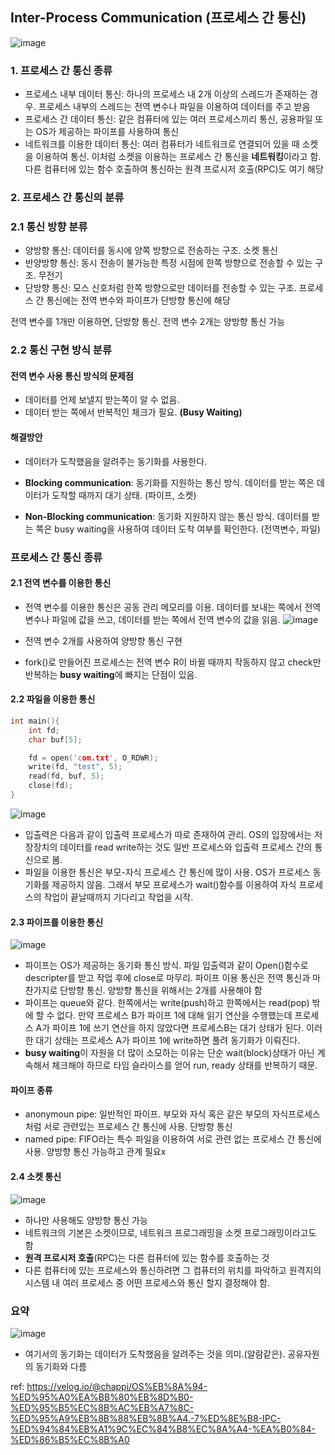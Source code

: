 ## Inter-Process Communication (프로세스 간 통신)

![image](https://github.com/LeeHyogon/cs-/assets/45483116/44b16b3d-801b-403b-873c-f3725bb84470)


### 1. 프로세스 간 통신 종류

- 프로세스 내부 데이터 통신: 하나의 프로세스 내 2개 이상의 스레드가 존재하는 경우. 프로세스 내부의 스레드는 전역 변수나 파일을 이용하여 데이터를 주고 받음
- 프로세스 간 데이터 통신: 같은 컴퓨터에 있는 여러 프로세스끼리 통신, 공용파일 또는 OS가 제공하는 파이프를 사용하여 통신
- 네트워크를 이용한 데이터 통신: 여러 컴퓨터가 네트워크로 연결되어 있을 때 소켓을 이용하여 통신. 이처럼 소켓을 이용하는 프로세스 간 통신을 **네트워킹**이라고 함. 다른 컴퓨터에 있는 함수 호출하여 통신하는 원격 프로시저 호출(RPC)도 여기 해당


### 2. 프로세스 간 통신의 분류


### 2.1 통신 방향 분류
- 양방향 통신: 데이터를 동시에 양쪽 방향으로 전송하는 구조. 소켓 통신
- 반양방향 통신: 동시 전송이 불가능한 특정 시점에 한쪽 방향으로 전송할 수 있는 구조. 무전기
- 단방향 통신: 모스 신호처럼 한쪽 방향으로만 데이터를 전송할 수 있는 구조. 프로세스 간 통신에는 전역 변수와 파이프가 단방향 통신에 해당

전역 변수를 1개만 이용하면, 단방향 통신. 전역 변수 2개는 양방향 통신 가능

### 2.2 통신 구현 방식 분류

#### 전역 변수 사용 통신 방식의 문제점
- 데이터를 언제 보낼지 받는쪽이 알 수 없음.
- 데이터 받는 쪽에서 반복적인 체크가 필요. **(Busy Waiting)**
#### 해결방안
- 데이터가 도착했음을 알려주는 동기화를 사용한다.

- **Blocking communication**: 동기화를 지원하는 통신 방식. 데이터를 받는 쪽은 데이터가 도착할 때까지 대기 상태. (파이프, 소켓)
- **Non-Blocking communication**: 동기화 지원하지 않는 통신 방식. 데이터를 받는 쪽은 busy waiting을 사용하여 데이터 도착 여부를 확인한다. (전역변수, 파일)

### 프로세스 간 통신 종류

#### 2.1 전역 변수를 이용한 통신

- 전역 변수를 이용한 통신은 공동 관리 메모리를 이용. 데이터를 보내는 쪽에서 전역 변수나 파일에 값을 쓰고, 데이터를 받는 쪽에서 전역 변수의 값을 읽음.
![image](https://github.com/LeeHyogon/cs-/assets/45483116/1b51d78c-cff0-482e-a197-0a6798d8fe68)

- 전역 변수 2개를 사용하여 양방향 통신 구현
- fork()로 만들어진 프로세스는 전역 변수 R이 바뀔 때까지 작동하지 않고 check만 반복하는 **busy waiting**에 빠지는 단점이 있음.

#### 2.2 파일을 이용한 통신

``` c++
int main(){
    int fd;
    char buf[5];

    fd = open('com.txt', O_RDWR);
    write(fd, "test", 5);
    read(fd, buf, 5);
    close(fd);
}
```
![image](https://github.com/LeeHyogon/cs-/assets/45483116/d443140a-8284-4932-8f5a-bd06d20c2b61)

- 입출력은 다음과 같이 입출력 프로세스가 따로 존재하여 관리. OS의 입장에서는 저장장치의 데이터를 read write하는 것도 일반 프로세스와 입출력 프로세스 간의 통신으로 봄.
- 파일을 이용한 통신은 부모-자식 프로세스 간 통신에 많이 사용. OS가 프로세스 동기화를 제공하지 않음. 그래서 부모 프로세스가 wait()함수를 이용하여 자식 프로세스의 작업이 끝날때까지 기다리고 작업을 시작.

#### 2.3 파이프를 이용한 통신
![image](https://github.com/LeeHyogon/cs-/assets/45483116/8ff0cf39-eda1-4fc4-bca8-1abdc2cb72d7)

- 파이프는 OS가 제공하는 동기화 통신 방식. 파일 입출력과 같이 Open()함수로 descripter를 받고 작업 후에 close로 마무리. 파이프 이용 통신은 전역 통신과 마찬가지로 단방향 통신. 양방향 통신을 위해서는 2개를 사용해야 함
- 파이프는 queue와 같다. 한쪽에서는 write(push)하고 한쪽에서는 read(pop) 밖에 할 수 없다. 만약 프로세스 B가 파이프 1에 대해 읽기 연산을 수행했는데 프로세스 A가 파이프 1에 쓰기 연산을 하지 않았다면 프로세스B는 대기 상태가 된다. 이러한 대기 상태는 프로세스 A가 파이프 1에 write하면 풀려 동기화가 이뤄진다.
- **busy waiting**이 자원을 더 많이 소모하는 이유는 단순 wait(block)상태가 아닌 계속해서 체크해야 하므로 타임 슬라이스를 얻어 run, ready 상태를 반복하기 때문.

#### 파이프 종류
- anonymoun pipe: 일반적인 파이프. 부모와 자식 혹은 같은 부모의 자식프로세스처럼 서로 관련있는 프로세스 간 통신에 사용. 단방향 통신
- named pipe: FIFO라는 특수 파일을 이용하여 서로 관련 없는 프로세스 간 통신에 사용. 양방향 통신 가능하고 관계 필요x
  

#### 2.4 소켓 통신
![image](https://github.com/LeeHyogon/cs-/assets/45483116/3b5e7e22-fd24-4ef2-ae8e-177f9f181ce3)
- 하나만 사용해도 양방향 통신 가능
- 네트워크의 기본은 소켓이므로, 네트워크 프로그래밍을 소켓 프로그래밍이라고도 함
- **원격 프로시저 호출**(RPC)는 다른 컴퓨터에 있는 함수를 호출하는 것
- 다른 컴퓨터에 있는 프로세스와 통신하려면 그 컴퓨터의 위치를 파악하고 원격지의 시스템 내 여러 프로세스 중 어떤 프로세스와 통신 할지 결정해야 함.

### 요약 

![image](https://github.com/LeeHyogon/cs-/assets/45483116/9fe5b42f-2421-4f78-a7b7-e563e6a07c2d)

- 여기서의 동기화는 데이터가 도착했음을 알려주는 것을 의미.(알람같은). 공유자원의 동기화와 다름

ref: https://velog.io/@chappi/OS%EB%8A%94-%ED%95%A0%EA%BB%80%EB%8D%B0-%ED%95%B5%EC%8B%AC%EB%A7%8C-%ED%95%A9%EB%8B%88%EB%8B%A4.-7%ED%8E%B8-IPC-%ED%94%84%EB%A1%9C%EC%84%B8%EC%8A%A4-%EA%B0%84-%ED%86%B5%EC%8B%A0
